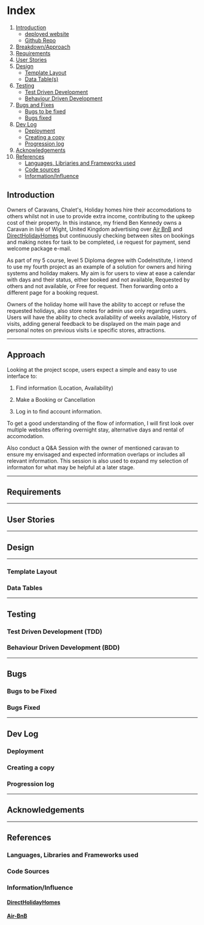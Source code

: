 # Index

1. [Introduction](#introduction)
    * [deployed website](#deployed)
    * [Github Repo](#github)
1. [Breakdown/Approach](#approach)
1. [Requirements](#requirements)
1. [User Stories](#user-stories)
1. [Design](#design)
    * [Template Layout](#template-layout)
    * [Data Table(s)](#data-tables)
1. [Testing](#testing)
    * [Test Driven Development](#test-driven-development-tdd)
    * [Behaviour Driven Development](#behaviour-driven-development-bdd)
1. [Bugs and Fixes](#bugs)
    * [Bugs to be fixed](#bugs-to-be-fixed)
    * [Bugs fixed](#bugs-fixed)
1. [Dev Log](#dev-log)
    * [Deployment](#deployment)
    * [Creating a copy](#creating-a-copy)
    * [Progression log](#progression-log)
1. [Acknowledgements](#acknowledgements)
1. [References](#references)
    * [Languages, Libriaries and Frameworks used](#languages-libraries-and-frameworks-used)
    * [Code sources](#code-sources)
    * [Information/Influence](#informationinfluence)

## Introduction

Owners of Caravans, Chalet's, Holiday homes hire their accomodations to others whilst not in use to provide extra income, contributing to the upkeep cost of their property. In this instance, my friend Ben Kennedy owns a Caravan in Isle of Wight, United Kingdom advertising over [Air BnB](#air-bnb) and [DirectHolidayHomes](#directholidayhomes) but continuously checking between sites on bookings and making notes for task to be completed, i.e request for payment, send welcome package e-mail.

As part of my 5 course, level 5 Diploma degree with CodeInstitute, I intend to use my fourth project as an example of a solution for owners and hiring systems and holiday makers. 
My aim is for users to view at ease a calendar with days and their status, either booked and not available, Requested by others and not available, or Free for request. Then forwarding onto a different page for a booking request.

Owners of the holiday home will have the ability to accept or refuse the requested holidays, also store notes for admin use only regarding users.
Users will have the ability to check availability of weeks available, History of visits, adding general feedback to be displayed on the main page and personal notes on previous visits i.e specific stores, attractions.

****
## Approach

Looking at the project scope, users expect a simple and easy to use interface to:

1. Find information (Location, Availability)

1. Make a Booking or Cancellation

1. Log in to find account information.

To get a good understanding of the flow of information, I will first look over multiple websites offering overnight stay, alternative days and rental of accomodation.

Also conduct a Q&A Session with the owner of mentioned caravan to ensure my envisaged and expected information overlaps or includes all relevant information. This session is also used to expand my selection of informaton for what may be helpful at a later stage.
 
****
## Requirements
****
## User Stories
****
## Design
****
### Template Layout
### Data Tables
****
## Testing
### Test Driven Development (TDD)
### Behaviour Driven Development (BDD)
****
## Bugs
### Bugs to be Fixed
### Bugs Fixed
****
## Dev Log
### Deployment
### Creating a copy
### Progression log
****
## Acknowledgements
****
## References
### Languages, Libraries and Frameworks used
### Code Sources
### Information/Influence
#### [DirectHolidayHomes](https://www.directholidayhomes.co.uk/isle-of-wight/whitecliff_bay/9261)
#### [Air-BnB]()